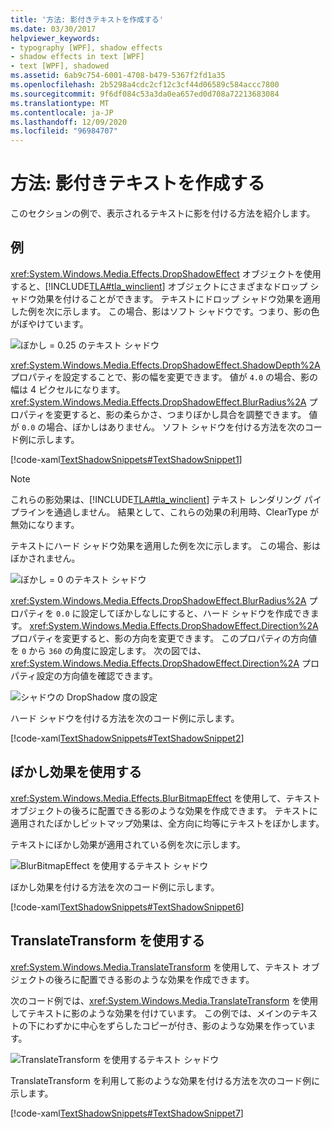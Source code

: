 ```yaml
---
title: '方法: 影付きテキストを作成する'
ms.date: 03/30/2017
helpviewer_keywords:
- typography [WPF], shadow effects
- shadow effects in text [WPF]
- text [WPF], shadowed
ms.assetid: 6ab9c754-6001-4708-b479-5367f2fd1a35
ms.openlocfilehash: 2b5298a4cdc2cf12c3cf44d06589c584accc7800
ms.sourcegitcommit: 9f6df084c53a3da0ea657ed0d708a72213683084
ms.translationtype: MT
ms.contentlocale: ja-JP
ms.lasthandoff: 12/09/2020
ms.locfileid: "96984707"
---
```

# <a name="how-to-create-text-with-a-shadow"></a>方法: 影付きテキストを作成する
このセクションの例で、表示されるテキストに影を付ける方法を紹介します。  
  
## <a name="example"></a>例  
 <xref:System.Windows.Media.Effects.DropShadowEffect> オブジェクトを使用すると、[!INCLUDE[TLA#tla_winclient](../../../includes/tlasharptla-winclient-md.md)] オブジェクトにさまざまなドロップ シャドウ効果を付けることができます。 テキストにドロップ シャドウ効果を適用した例を次に示します。 この場合、影はソフト シャドウです。つまり、影の色がぼやけています。  
  
 ![ぼかし &#61; 0.25 のテキスト シャドウ](./media/how-to-create-text-with-a-shadow/drop-shadow-text-effect.jpg)
  
 <xref:System.Windows.Media.Effects.DropShadowEffect.ShadowDepth%2A> プロパティを設定することで、影の幅を変更できます。 値が `4.0` の場合、影の幅は 4 ピクセルになります。 <xref:System.Windows.Media.Effects.DropShadowEffect.BlurRadius%2A> プロパティを変更すると、影の柔らかさ、つまりぼかし具合を調整できます。 値が `0.0` の場合、ぼかしはありません。 ソフト シャドウを付ける方法を次のコード例に示します。  
  
 [!code-xaml[TextShadowSnippets#TextShadowSnippet1](~/samples/snippets/csharp/VS_Snippets_Wpf/TextShadowSnippets/CS/SingleShadows.xaml#textshadowsnippet1)]  
  
> [!NOTE]
> これらの影効果は、[!INCLUDE[TLA#tla_winclient](../../../includes/tlasharptla-winclient-md.md)] テキスト レンダリング パイプラインを通過しません。 結果として、これらの効果の利用時、ClearType が無効になります。  
  
 テキストにハード シャドウ効果を適用した例を次に示します。 この場合、影はぼかされません。  
  
 ![ぼかし &#61; 0 のテキスト シャドウ](./media/how-to-create-text-with-a-shadow/text-shadow-softness.jpg)
  
 <xref:System.Windows.Media.Effects.DropShadowEffect.BlurRadius%2A> プロパティを `0.0` に設定してぼかしなしにすると、ハード シャドウを作成できます。 <xref:System.Windows.Media.Effects.DropShadowEffect.Direction%2A> プロパティを変更すると、影の方向を変更できます。 このプロパティの方向値を `0` から `360` の角度に設定します。 次の図では、<xref:System.Windows.Media.Effects.DropShadowEffect.Direction%2A> プロパティ設定の方向値を確認できます。  
  
 ![シャドウの DropShadow 度の設定](./media/how-to-create-text-with-a-shadow/drop-shadow-degree-setting.png)
  
 ハード シャドウを付ける方法を次のコード例に示します。  
  
 [!code-xaml[TextShadowSnippets#TextShadowSnippet2](~/samples/snippets/csharp/VS_Snippets_Wpf/TextShadowSnippets/CS/SingleShadows.xaml#textshadowsnippet2)]  
  
## <a name="using-a-blur-effect"></a>ぼかし効果を使用する  
 <xref:System.Windows.Media.Effects.BlurBitmapEffect> を使用して、テキスト オブジェクトの後ろに配置できる影のような効果を作成できます。 テキストに適用されたぼかしビットマップ効果は、全方向に均等にテキストをぼかします。  
  
 テキストにぼかし効果が適用されている例を次に示します。  
  
 ![BlurBitmapEffect を使用するテキスト シャドウ](./media/how-to-create-text-with-a-shadow/text-shadow-blur-effect.jpg)  
  
 ぼかし効果を付ける方法を次のコード例に示します。  
  
 [!code-xaml[TextShadowSnippets#TextShadowSnippet6](~/samples/snippets/csharp/VS_Snippets_Wpf/TextShadowSnippets/CS/BlurShadows.xaml#textshadowsnippet6)]  
  
## <a name="using-a-translate-transform"></a>TranslateTransform を使用する  
 <xref:System.Windows.Media.TranslateTransform> を使用して、テキスト オブジェクトの後ろに配置できる影のような効果を作成できます。  
  
 次のコード例では、<xref:System.Windows.Media.TranslateTransform> を使用してテキストに影のような効果を付けています。 この例では、メインのテキストの下にわずかに中心をずらしたコピーが付き、影のような効果を作っています。  
  
 ![TranslateTransform を使用するテキスト シャドウ](./media/how-to-create-text-with-a-shadow/text-transform-shadow-effect.jpg)
  
 TranslateTransform を利用して影のような効果を付ける方法を次のコード例に示します。  
  
 [!code-xaml[TextShadowSnippets#TextShadowSnippet7](~/samples/snippets/csharp/VS_Snippets_Wpf/TextShadowSnippets/CS/TransformShadows.xaml#textshadowsnippet7)]
